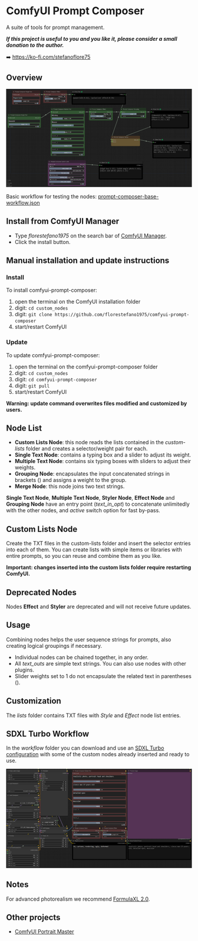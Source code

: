 # ComfyUI Prompt Composer

A suite of tools for prompt management.

**_If this project is useful to you and you like it, please consider a small donation to the author._**

➡️ https://ko-fi.com/stefanoflore75

## Overview

![ComfyUI Prompt Composer Node](/screenshot/prompt-composer-overview.png)

Basic workflow for testing the nodes: [prompt-composer-base-workflow.json](/workflow/prompt-composer-base-workflow.json)

## Install from ComfyUI Manager

- Type _florestefano1975_ on the search bar of [ComfyUI Manager](https://github.com/ltdrdata/ComfyUI-Manager).
- Click the install button.

## Manual installation and update instructions

### Install

To install comfyui-prompt-composer:

1. open the terminal on the ComfyUI installation folder
2. digit: `cd custom_nodes`
3. digit: `git clone https://github.com/florestefano1975/comfyui-prompt-composer`
4. start/restart ComfyUI

### Update

To update comfyui-prompt-composer:

1. open the terminal on the comfyui-prompt-composer folder
2. digit: `cd custom_nodes`
3. digit: `cd comfyui-prompt-composer`
4. digit: `git pull`
5. start/restart ComfyUI

**Warning: update command overwrites files modified and customized by users.**

## Node List

- **Custom Lists Node**: this node reads the lists contained in the _custom-lists_ folder and creates a selector/weight pair for each.
- **Single Text Node**: contains a typing box and a slider to adjust its weight.
- **Multiple Text Node**: contains six typing boxes with sliders to adjust their weights.
- **Grouping Node**: encapsulates the input concatenated strings in brackets () and assigns a weight to the group.
- **Merge Node**: this node joins two text strings.

**Single Text Node**, **Multiple Text Node**, **Styler Node**, **Effect Node** and **Grouping Node** have an entry point (_text_in_opt_) to concatenate unlimitedly with the other nodes, and _active_ switch option for fast by-pass.

## Custom Lists Node

Create the TXT files in the custom-lists folder and insert the selector entries into each of them. You can create lists with simple items or libraries with entire prompts, so you can reuse and combine them as you like.

**Important: changes inserted into the custom lists folder require restarting ComfyUI.**

## Deprecated Nodes

Nodes **Effect** and **Styler** are deprecated and will not receive future updates.

## Usage

Combining nodes helps the user sequence strings for prompts, also creating logical groupings if necessary.

- Individual nodes can be chained together, in any order.
- All _text_outs_ are simple text strings. You can also use nodes with other plugins.
- Slider weights set to 1 do not encapsulate the related text in parentheses ().

## Customization

The _lists_ folder contains TXT files with _Style_ and _Effect_ node list entries.

## SDXL Turbo Workflow

In the _workflow_ folder you can download and use an [SDXL Turbo configuration](/workflow/prompt-composer-sdxl-turbo-workflow.json) with some of the custom nodes already inserted and ready to use.

![Styler Node](/screenshot/sdxl-turbo-workflow.png)

## Notes

For advanced photorealism we recommend [FormulaXL 2.0](https://civitai.com/models/129922?modelVersionId=160525).

## Other projects

- [ComfyUI Portrait Master](https://github.com/florestefano1975/comfyui-portrait-master/)